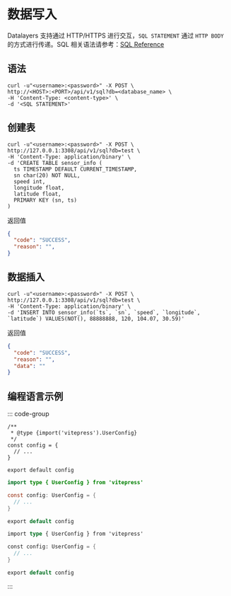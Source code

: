 # 数据写入
Datalayers 支持通过 HTTP/HTTPS 进行交互，`SQL STATEMENT` 通过 `HTTP BODY` 的方式进行传递。SQL 相关语法请参考：[SQL Reference](../sql-reference/data-type.md)

## 语法
```shell
curl -u"<username>:<password>" -X POST \
http://<HOST>:<PORT>/api/v1/sql?db=<database_name> \
-H 'Content-Type: <content-type>' \
-d '<SQL STATEMENT>'
```

## 创建表
```shell
curl -u"<username>:<password>" -X POST \
http://127.0.0.1:3308/api/v1/sql?db=test \
-H 'Content-Type: application/binary' \
-d 'CREATE TABLE sensor_info (
  ts TIMESTAMP DEFAULT CURRENT_TIMESTAMP,
  sn char(20) NOT NULL,
  speed int,
  longitude float,
  latitude float,
  PRIMARY KEY (sn, ts)
)
```
返回值
```json
{
  "code": "SUCCESS",
  "reason": "",
}
```


## 数据插入
```shell
curl -u"<username>:<password>" -X POST \
http://127.0.0.1:3308/api/v1/sql?db=test \
-H 'Content-Type: application/binary' \
-d 'INSERT INTO sensor_info(`ts`, `sn`, `speed`, `longitude`, `latitude`) VALUES(NOT(), 88888888, 120, 104.07, 30.59)'
```
返回值
```json
{
  "code": "SUCCESS",
  "reason": "",
  "data": ""
}
```

## 编程语言示例


::: code-group

```golang [Golang]
/**
 * @type {import('vitepress').UserConfig}
 */
const config = {
  // ...
}

export default config
```

```java [JAVA]
import type { UserConfig } from 'vitepress'

const config: UserConfig = {
  // ...
}

export default config
```

```rust [Rust]
import type { UserConfig } from 'vitepress'

const config: UserConfig = {
  // ...
}

export default config
```

:::